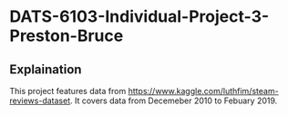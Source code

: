 # DATS-6103-Individual-Project-3-Preston-Bruce

## Explaination

This project features data from https://www.kaggle.com/luthfim/steam-reviews-dataset. It covers data from Decemeber 2010 to Febuary 2019.
